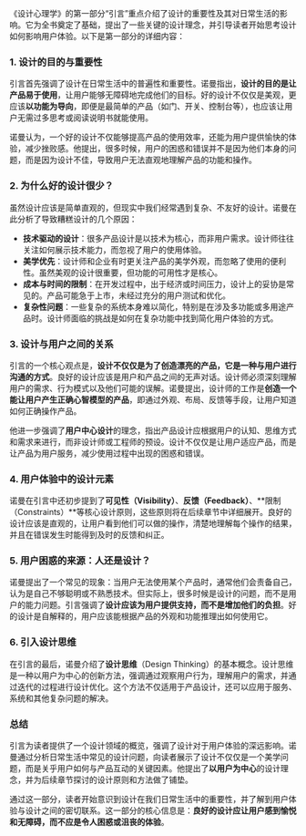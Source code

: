 《设计心理学》的第一部分“引言”重点介绍了设计的重要性及其对日常生活的影响。它为全书奠定了基础，提出了一些关键的设计理念，并引导读者开始思考设计如何影响用户体验。以下是第一部分的详细内容：

### 1. 设计的目的与重要性
引言首先强调了设计在日常生活中的普遍性和重要性。诺曼指出，**设计的目的是让产品易于使用**，让用户能够无障碍地完成他们的目标。好的设计不仅仅是美观，更应该**以功能为导向**，即便是最简单的产品（如门、开关、控制台等），也应该让用户无需过多思考或阅读说明书就能使用。

诺曼认为，一个好的设计不仅能够提高产品的使用效率，还能为用户提供愉快的体验，减少挫败感。他提出，很多时候，用户的困惑和错误并不是因为他们本身的问题，而是因为设计不佳，导致用户无法直观地理解产品的功能和操作。

### 2. 为什么好的设计很少？
虽然设计应该是简单直观的，但现实中我们经常遇到复杂、不友好的设计。诺曼在此分析了导致糟糕设计的几个原因：
- **技术驱动的设计**：很多产品设计是以技术为核心，而非用户需求。设计师往往关注如何展示技术能力，而忽视了用户的使用体验。
- **美学优先**：设计师和企业有时更关注产品的美学外观，而忽略了使用的便利性。虽然美观的设计很重要，但功能的可用性才是核心。
- **成本与时间的限制**：在开发过程中，出于经济或时间压力，设计上的妥协是常见的。产品可能急于上市，未经过充分的用户测试和优化。
- **复杂性问题**：一些复杂的系统本身难以简化，特别是在涉及多功能或多用途产品时。设计师面临的挑战是如何在复杂功能中找到简化用户体验的方式。

### 3. 设计与用户之间的关系
引言的一个核心观点是，**设计不仅仅是为了创造漂亮的产品，它是一种与用户进行沟通的方式**。良好的设计应该是用户和产品之间的无声对话。设计师必须深刻理解用户的需求、行为模式以及他们可能的误解。诺曼提出，设计师的工作是**创造一个能让用户产生正确心智模型的产品**，即通过外观、布局、反馈等手段，让用户知道如何正确操作产品。

他进一步强调了**用户中心设计**的理念，指出产品设计应根据用户的认知、思维方式和需求来进行，而非设计师或工程师的预设。设计不仅仅是让用户适应产品，而是让产品为用户服务，减少使用过程中出现的困惑和错误。

### 4. 用户体验中的设计元素
诺曼在引言中还初步提到了**可见性（Visibility）**、**反馈（Feedback）**、**限制（Constraints）**等核心设计原则，这些原则将在后续章节中详细展开。良好的设计应该是直观的，让用户看到他们可以做的操作，清楚地理解每个操作的结果，并且在错误发生时能得到及时的反馈和纠正。

### 5. 用户困惑的来源：人还是设计？
诺曼提出了一个常见的现象：当用户无法使用某个产品时，通常他们会责备自己，认为是自己不够聪明或不熟悉技术。但实际上，很多时候是设计的问题，而不是用户的能力问题。引言强调了**设计应该为用户提供支持，而不是增加他们的负担**。好的设计是自解释的，用户应该能根据产品的外观和功能推理出如何使用它。

### 6. 引入设计思维
在引言的最后，诺曼介绍了**设计思维**（Design Thinking）的基本概念。设计思维是一种以用户为中心的创新方法，强调通过观察用户行为，理解用户的需求，并通过迭代的过程进行设计优化。这个方法不仅适用于产品设计，还可以应用于服务、系统和其他复杂问题的解决。

### 总结
引言为读者提供了一个设计领域的概览，强调了设计对于用户体验的深远影响。诺曼通过分析日常生活中常见的设计问题，向读者展示了设计不仅仅是一个美学问题，而是关乎用户如何与产品互动的关键因素。他提出了**以用户为中心**的设计理念，并为后续章节探讨的设计原则和方法做了铺垫。

通过这一部分，读者开始意识到设计在我们日常生活中的重要性，并了解到用户体验与设计之间的密切联系。这一部分的核心信息是：**良好的设计应让用户感到愉悦和无障碍，而不应是令人困惑或沮丧的体验**。